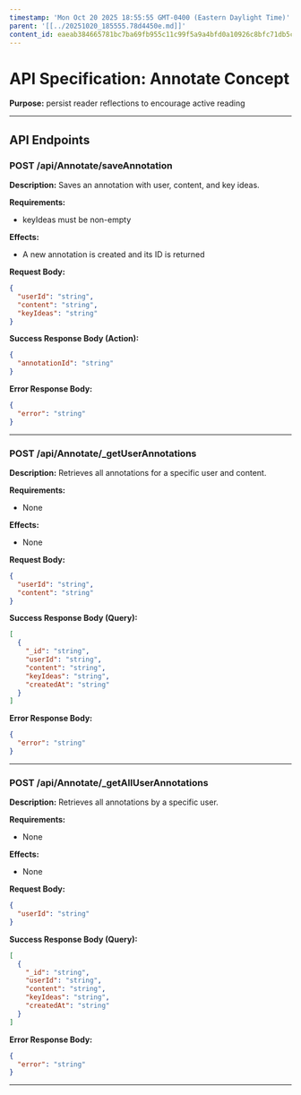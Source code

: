 ```yaml
---
timestamp: 'Mon Oct 20 2025 18:55:55 GMT-0400 (Eastern Daylight Time)'
parent: '[[../20251020_185555.78d4450e.md]]'
content_id: eaeab384665781bc7ba69fb955c11c99f5a9a4bfd0a10926c8bfc71db5c0c839
---
```


# API Specification: Annotate Concept

**Purpose:** persist reader reflections to encourage active reading

***

## API Endpoints

### POST /api/Annotate/saveAnnotation

**Description:** Saves an annotation with user, content, and key ideas.

**Requirements:**

* keyIdeas must be non-empty

**Effects:**

* A new annotation is created and its ID is returned

**Request Body:**

```json
{
  "userId": "string",
  "content": "string",
  "keyIdeas": "string"
}
```

**Success Response Body (Action):**

```json
{
  "annotationId": "string"
}
```

**Error Response Body:**

```json
{
  "error": "string"
}
```

***

### POST /api/Annotate/\_getUserAnnotations

**Description:** Retrieves all annotations for a specific user and content.

**Requirements:**

* None

**Effects:**

* None

**Request Body:**

```json
{
  "userId": "string",
  "content": "string"
}
```

**Success Response Body (Query):**

```json
[
  {
    "_id": "string",
    "userId": "string",
    "content": "string",
    "keyIdeas": "string",
    "createdAt": "string"
  }
]
```

**Error Response Body:**

```json
{
  "error": "string"
}
```

***

### POST /api/Annotate/\_getAllUserAnnotations

**Description:** Retrieves all annotations by a specific user.

**Requirements:**

* None

**Effects:**

* None

**Request Body:**

```json
{
  "userId": "string"
}
```

**Success Response Body (Query):**

```json
[
  {
    "_id": "string",
    "userId": "string",
    "content": "string",
    "keyIdeas": "string",
    "createdAt": "string"
  }
]
```

**Error Response Body:**

```json
{
  "error": "string"
}
```

***
